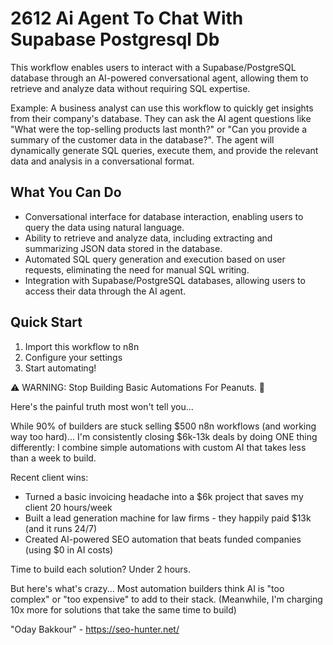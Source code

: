 # 2612 Ai Agent To Chat With Supabase Postgresql Db

This workflow enables users to interact with a Supabase/PostgreSQL database through an AI-powered conversational agent, allowing them to retrieve and analyze data without requiring SQL expertise.

Example: A business analyst can use this workflow to quickly get insights from their company's database. They can ask the AI agent questions like "What were the top-selling products last month?" or "Can you provide a summary of the customer data in the database?". The agent will dynamically generate SQL queries, execute them, and provide the relevant data and analysis in a conversational format.

## What You Can Do
- Conversational interface for database interaction, enabling users to query the data using natural language.
- Ability to retrieve and analyze data, including extracting and summarizing JSON data stored in the database.
- Automated SQL query generation and execution based on user requests, eliminating the need for manual SQL writing.
- Integration with Supabase/PostgreSQL databases, allowing users to access their data through the AI agent.

## Quick Start
1. Import this workflow to n8n
2. Configure your settings
3. Start automating!

⚠️ WARNING: Stop Building Basic Automations For Peanuts. 🚫

Here's the painful truth most won't tell you...

While 90% of builders are stuck selling $500 n8n workflows (and working way too hard)...
I'm consistently closing $6k-13k deals by doing ONE thing differently:
I combine simple automations with custom AI that takes less than a week to build.

Recent client wins:
* Turned a basic invoicing headache into a $6k project that saves my client 20 hours/week
* Built a lead generation machine for law firms - they happily paid $13k (and it runs 24/7)
* Created AI-powered SEO automation that beats funded companies (using $0 in AI costs)

Time to build each solution? Under 2 hours.

But here's what's crazy...
Most automation builders think AI is "too complex" or "too expensive" to add to their stack.
(Meanwhile, I'm charging 10x more for solutions that take the same time to build)

"Oday Bakkour" - https://seo-hunter.net/
